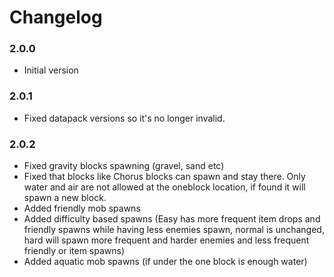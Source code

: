 # Changelog

### 2.0.0
- Initial version

### 2.0.1
- Fixed datapack versions so it's no longer invalid.

### 2.0.2
- Fixed gravity blocks spawning (gravel, sand etc)
- Fixed that blocks like Chorus blocks can spawn and stay there. Only water and air are not allowed at the oneblock location, if found it will spawn a new block.
- Added friendly mob spawns
- Added difficulty based spawns (Easy has more frequent item drops and friendly spawns while having less enemies spawn, normal is unchanged, hard will spawn more frequent and harder enemies and less frequent friendly or item spawns)
- Added aquatic mob spawns (if under the one block is enough water)

